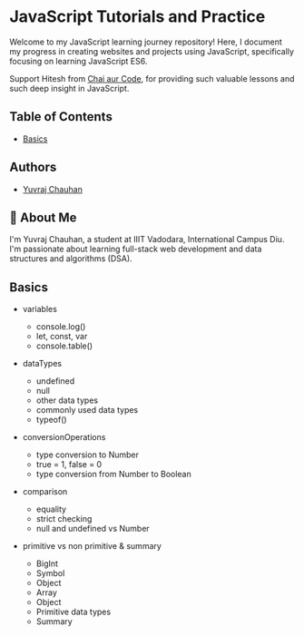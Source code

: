 # JavaScript Tutorials and Practice

Welcome to my JavaScript learning journey repository! Here, I document my progress in creating websites and projects using JavaScript, specifically focusing on learning JavaScript ES6.

Support Hitesh from [Chai aur Code](https://www.youtube.com/@chaiaurcode), for providing such valuable lessons and such deep insight in JavaScript.

## Table of Contents

- [Basics](#basics)

## Authors

- [Yuvraj Chauhan](https://github.com/YuvrajChauhan1303/)

## 🚀 About Me

I'm Yuvraj Chauhan, a student at IIIT Vadodara, International Campus Diu. I'm passionate about learning full-stack web development and data structures and algorithms (DSA).

## Basics

- variables
    - console.log()
    - let, const, var
    - console.table()

- dataTypes
    - undefined
    - null
    - other data types
    - commonly used data types
    - typeof()

- conversionOperations
    - type conversion to Number
    - true = 1, false = 0
    - type conversion from Number to Boolean

- comparison
    - equality
    - strict checking
    - null and undefined vs Number

- primitive vs non primitive & summary 
    - BigInt
    - Symbol
    - Object
    - Array
    - Object
    - Primitive data types
    - Summary